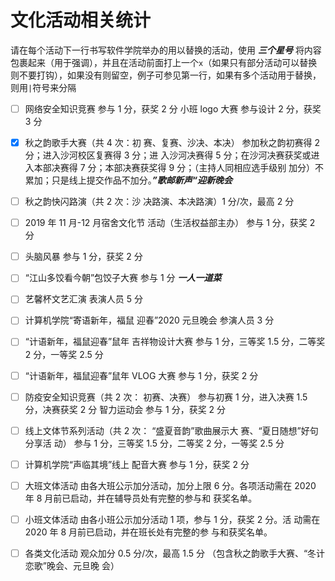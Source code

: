# 文化活动相关统计

请在每个活动下一行书写软件学院举办的用以替换的活动，使用 **_三个星号_** 将内容包裹起来（用于强调），并且在活动前面打上一个`x`（如果只有部分活动可以替换则不要打钩），如果没有则留空，例子可参见第一行，如果有多个活动用于替换，则用`|`符号来分隔

- [ ] 网络安全知识竞赛 参与 1 分，获奖 2 分 小班 logo 大赛 参与设计 2 分，获奖 3 分

- [x] 秋之韵歌手大赛（共 4 次：初 赛、复赛、沙决、本决） 参加秋之韵初赛得 2 分；进入沙河校区复赛得 3 分；进 入沙河决赛得 5 分；在沙河决赛获奖或进入本部决赛得 7 分；本部决赛获奖得 9 分；（主持人同相应选手级别 加分）不累加；只是线上提交作品不加分。***”歌邮新声“迎新晚会***

- [ ] 秋之韵快闪路演（共 2 次：沙 决路演、本决路演）1 分/次，最高 2 分

- [ ]  2019 年 11 月-12 月宿舍文化节 活动（生活权益部主办） 参与 1 分，获奖 2 分

- [ ] 头脑风暴 参与 1 分，获奖 2 分

- [ ] “江山多饺看今朝”包饺子大赛 参与 1 分 ***一人一道菜***

- [ ] 艺馨杯文艺汇演 表演人员 5 分 

- [ ] 计算机学院“寄语新年，福鼠 迎春”2020 元旦晚会 参演人员 3 分 

- [ ] “计语新年，福鼠迎春”鼠年 吉祥物设计大赛 参与 1 分，三等奖 1.5 分，二等奖 2 分，一等奖 2.5 分 

- [ ] “计语新年，福鼠迎春”鼠年 VLOG 大赛 参与 1 分，获奖 2 分 

- [ ] 防疫安全知识竞赛（共 2 次： 初赛、决赛） 参与初赛 1 分，进入决赛 1.5 分，决赛获奖 2 分 智力运动会 参与 1 分，获奖 2 分 

- [ ] 线上文体节系列活动（共 2 次： “盛夏音韵”歌曲展示大 赛、“夏日随想”好句分享活 动） 参与 1 分，三等奖 1.5 分，二等奖 2 分，一等奖 2.5 分 

- [ ] 计算机学院“声临其境”线上 配音大赛 参与 1 分，获奖 2 分 

- [ ] 大班文体活动 由各大班公示加分活动，加分上限 6 分。各项活动需在 2020 年 8 月前已启动，并在辅导员处有完整的参与和 获奖名单。 

- [ ] 小班文体活动 由各小班公示加分活动 1 项，参与 1 分，获奖 2 分。活 动需在 2020 年 8 月前已启动，并在班长处有完整的参 与和获奖名单。 

- [ ] 各类文化活动 观众加分 0.5 分/次，最高 1.5 分 （包含秋之韵歌手大赛、“冬计恋歌”晚会、元旦晚 会） 
